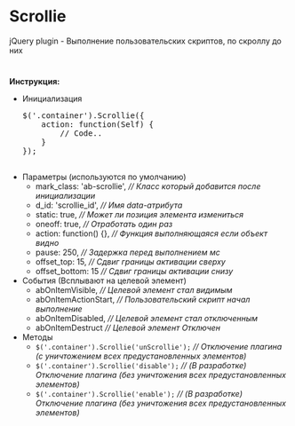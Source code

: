 # Scrollie
jQuery plugin - Выполнение пользовательских скриптов, по скроллу до них
#
<b>Инструкция:</b> <br>
<ul>
  <li>
    Инициализация
    <pre>
$('.container').Scrollie({
    action: function(Self) {
        // Code..
    }
});
    </pre>
  </li>
  <li>
    Параметры (используются по умолчанию)<br>
    <ul>
      <li>mark_class: 'ab-scrollie', <i>// Класс который добавится после инициализации</i> <br></li>
      <li>d_id: 'scrollie_id', <i>// Имя data-атрибута</i> <br></li>
      <li>static: true, <i>// Может ли позиция элемента измениться</i> <br></li>
      <li>oneoff: true, <i>// Отработать один раз</i> <br></li>
      <li>action: function() {}, <i>// Функция выполняющаяся если объект видно</i> <br></li>
      <li>pause: 250, <i>// Задержка перед выполнением мс</i> <br></li>
      <li>offset_top: 15, <i>// Сдвиг границы активации сверху</i> <br></li>
      <li>offset_bottom: 15 <i>// Сдвиг границы активации снизу</i> <br></li>
    </ul>
  </li>
  <li>
    Cобытия (Всплывают на целевой элемент)
    <ul>
      <li>abOnItemVisible, <i>// Целевой элемент стал видимым</i> <br></li>
      <li>abOnItemActionStart, <i>// Пользовательский скрипт начал выполнение</i> <br></li>
      <li>abOnItemDisabled, <i>// Целевой элемент стал отключенным</i> <br></li>
      <li>abOnItemDestruct <i>// Целевой элемент Отключен</i> <br></li>
    </ul>
  </li>
  <li>
    Методы
    <ul>
      <li>
        <code>$('.container').Scrollie('unScrollie');</code> 
        <i>// Отключение плагина (с уничтожением всех предустановленных элементов)</i> <br>
      </li>
      <li>
        <code>$('.container').Scrollie('disable');</code> 
        <i>// (В разработке) Отключение плагина (без уничтожения всех предустановленных элементов)</i> <br>
      </li>
      <li>
        <code>$('.container').Scrollie('enable');</code> 
        <i>// (В разработке) Отключение плагина (без уничтожения всех предустановленных элементов)</i> <br>
      </li>
    </ul>
  </li>
</ul>
